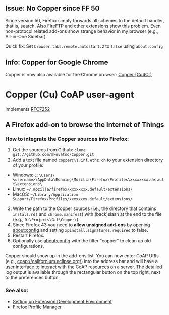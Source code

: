 ## Issue: No Copper since FF 50

Since version 50, Firefox simply forwards all schemes to the default handler, that is, search. Also FireFTP and other extensions show this problem. Even non-protocol related add-ons show strange behavior in my browser (e.g., All-in-One Sidebar).

Quick fix: Set `browser.tabs.remote.autostart.2` to `false` using `about:config`

## Info: Copper for Google Chrome

Copper is now also available for the Chrome browser: [Copper (Cu4Cr)](https://github.com/mkovatsc/Copper4Cr)


Copper (Cu) CoAP user-agent
===========================

Implements [RFC7252](http://tools.ietf.org/html/rfc7252)

A Firefox add-on to browse the Internet of Things
-------------------------------------------------

### How to integrate the Copper sources into Firefox:

1. Get the sources from Github: `clone git://github.com/mkovatsc/Copper.git`
2. Add a text file named `copper@vs.inf.ethz.ch` to your extension directory of your profile:
 - Windows: `C:\Users\<username>\AppData\Roaming\Mozilla\Firefox\Profiles\xxxxxxxx.default\extensions\`
 - Linux: `~/.mozilla/firefox/xxxxxxxx.default/extensions/`
 - MacOS: `~/Library/Application Support/Firefox/Profiles/xxxxxxxx.default/extensions/`
3. Write the path to the Copper sources (i.e., the directory that contains `install.rdf` and `chrome.manifest`) with (back)slash at the end to the file (e.g., `D:\Projects\Git\Copper\`).
4. Since Firefox 43 you need to **allow unsigned add-ons** by opening [about:config](about:config) and setting `xpinstall.signatures.required` to false.
5. Restart Firefox.
6. Optionally use [about:config](about:config) with the filter "copper" to clean up old configurations.

Copper should show up in the add-ons list. You can now enter CoAP URIs (e.g., [coap://californium.eclipse.org/](coap://californium.eclipse.org/)) into the address bar and will have a user interface to interact with the CoAP resources on a server. The detailed log output is available through the rectangular button on the top right, next to the preferences button.

### See also:

 - [Setting up Extension Development Environment](https://developer.mozilla.org/en/setting_up_extension_development_environment)
 - [Firefox Profile Manager](https://support.mozilla.org/en-US/kb/profile-manager-create-and-remove-firefox-profiles)
 
